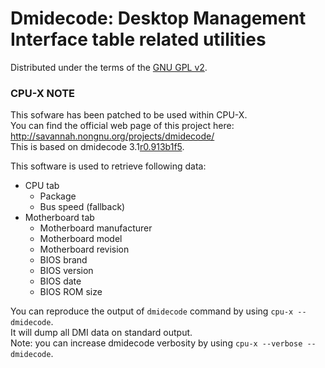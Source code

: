 # Dmidecode: Desktop Management Interface table related utilities

Distributed under the terms of the [GNU GPL v2](https://github.com/X0rg/CPU-X/blob/master/src/dmidecode/LICENSE).


### CPU-X NOTE

This sofware has been patched to be used within CPU-X.  
You can find the official web page of this project here: http://savannah.nongnu.org/projects/dmidecode/  
This is based on dmidecode 3.1[r0.913b1f5](http://git.savannah.gnu.org/cgit/dmidecode.git/commit/?id=913b1f5f2faf5a52c5dc0977f058f8d2af2aec0a).

This software is used to retrieve following data:
* CPU tab
  * Package
  * Bus speed (fallback)
* Motherboard tab
  * Motherboard manufacturer
  * Motherboard model
  * Motherboard revision
  * BIOS brand
  * BIOS version
  * BIOS date
  * BIOS ROM size

You can reproduce the output of `dmidecode` command by using `cpu-x --dmidecode`.  
It will dump all DMI data on standard output.  
Note: you can increase dmidecode verbosity by using `cpu-x --verbose --dmidecode`.
